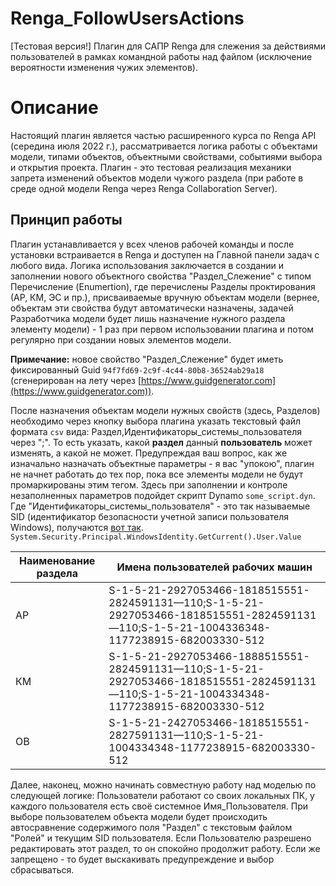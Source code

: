 # Renga_FollowUsersActions
[Тестовая версия!] Плагин для САПР Renga для слежения за действиями пользователей в рамках командной работы над файлом (исключение вероятности изменения чужих элементов).

# Описание
Настоящий плагин является частью расширенного курса по Renga API (середина июля 2022 г.), рассматривается логика работы с объектами модели, типами объектов, объектными свойствами, событиями выбора и открытия проекта. Плагин - это тестовая реализация механики запрета изменений объектов модели чужого раздела (при работе в среде одной модели Renga через Renga Collaboration Server).

## Принцип работы
Плагин устанавливается у всех членов рабочей команды и после установки встраивается в Renga и доступен на Главной панели задач с любого вида. Логика использования заключается в создании и заполнении нового объектного свойства "Раздел_Слежение" с типом Перечисление (Enumertion), где перечислены Разделы проктирования (АР, КМ, ЭС и пр.), присваиваемые вручную объектам модели (вернее, объектам эти свойства будут автоматически назначены, задачей Разработчика модели будет лишь назначение нужного раздела элементу модели) - 1 раз при первом использовании плагина и потом регулярно при создании новых элементов модели. 

**Примечание:** новое свойство "Раздел_Слежение" будет иметь фиксированный Guid ```94f7fd69-2c9f-4c44-80b8-36524ab29a18``` (сгенерирован на лету через [https://www.guidgenerator.com](https://www.guidgenerator.com)).

После назначения объектам модели нужных свойств (здесь, Разделов) необходимо через кнопку выбора плагина указать текстовый файл формата ```csv``` вида: Раздел,Идентификаторы_системы_пользователя через ";". То есть указать, какой **раздел** данный **пользователь** может изменять, а какой не может. Предупреждая ваш вопрос, как же изначально назначать объектные параметры - я вас "упокою", плагин не начнет работать до тех пор, пока все элементы модели не будут промаркированы этим тегом. Здесь при заполнении и контроле незаполненных параметров подойдет скрипт Dynamo ```some_script.dyn```.
Где "Идентификаторы_системы_пользователя" - это так называемые SID (идентификатор безопасности учетной записи пользователя Windows), получаются [вот так](https://winitpro.ru/index.php/2016/05/27/kak-uznat-sid-polzovatelya-po-imeni-i-naoborot/). ```System.Security.Principal.WindowsIdentity.GetCurrent().User.Value```

Наименование раздела | Имена пользователей рабочих машин
--|--
АР | S-1-5-21-2927053466-1818515551-2824591131—110;S-1-5-21-2927053466-1818515551-2824591131—110;S-1-5-21-1004336348-1177238915-682003330-512
КМ | S-1-5-21-2927053466-1888515551-2824591131—110;S-1-5-21-2927053466-1818515551-2824591131—110;S-1-5-21-1004334348-1177238915-682003330-512
ОВ | S-1-5-21-2427053466-1818515551-2827591131—110;S-1-5-21-1004334348-1177238915-682003330-512

Далее, наконец, можно начинать совместную работу над моделью по следующей логике: Пользователи работают со своих локальных ПК, у каждого пользователя есть своё системное Имя_Пользователя. При выборе пользователем объекта модели будет происходить автосравнение содержимого поля "Раздел" с текстовым файлом "Ролей" и текущим SID пользователя. Если Пользователю разрешено редактировать этот раздел, то он спокойно продолжит работу. Если же запрещено - то будет выскакивать предупреждение и выбор сбрасываться. 
